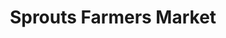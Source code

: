 ---
title: "Sprouts Farmers Market"
url: /huntington-beach/sprouts-farmers-market-warner-avenue/
shop: Supermarkt
---